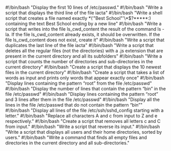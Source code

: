 #!/bin/bash
"Display the first 10 lines of /etc/passwd."
#!/bin/bash
"Write a script that displays the third line of the file iacta"
#!/bin/bash
"Write a shell script that creates a file named exactly \*\\'"Best School"\'\\*$\?\*\*\*\*\*:) containing the text Best School ending by a new line"
#!/bin/bash
"Write a script that writes into the file ls_cwd_content the result of the command ls -la. If the file ls_cwd_content already exists, it should be overwritten. If the file ls_cwd_content does not exist, create it"
#!/bin/bash
"Write a script that duplicates the last line of the file iacta"
#!/bin/bash
"Write a script that deletes all the regular files (not the directories) with a .js extension that are present in the current directory and all its subfolders"
#!/bin/bash
"Write a script that counts the number of directories and sub-directories in the current directory"
#!/bin/bash
"Create a script that displays the 10 newest files in the current directory"
#!/bin/bash
"Create a script that takes a list of words as input and prints only words that appear exactly once"
#!/bin/bash
"Display lines containing the pattern “root” from the file /etc/passwd"
#!/bin/bash
"Display the number of lines that contain the pattern “bin” in the file /etc/passwd"
#!/bin/bash
"Display lines containing the pattern “root” and 3 lines after them in the file /etc/passwd"
#!/bin/bash
"Display all the lines in the file /etc/passwd that do not contain the pattern “bin”"
#!/bin/bash
"Display all lines of the file /etc/ssh/sshd_config starting with a letter."
#!/bin/bash
"Replace all characters A and c from input to Z and e respectively."
#!/bin/bash
"Create a script that removes all letters c and C from input."
#!/bin/bash
"Write a script that reverse its input."
#!/bin/bash
"Write a script that displays all users and their home directories, sorted by users."
#!/bin/bash
"Write a command that finds all empty files and directories in the current directory and all sub-directories."
